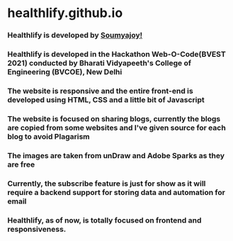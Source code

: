 # healthlify.github.io

### Healthlify is developed by [Soumyajoy!](https://soumyajoydas01.github.io/)

### Healthlify is developed in the Hackathon Web-O-Code(BVEST 2021) conducted by Bharati Vidyapeeth's College of Engineering (BVCOE), New Delhi

### The website is responsive and the entire front-end is developed using HTML, CSS and a little bit of Javascript

### The website is focused on sharing blogs, currently the blogs are copied from some websites and I've given source for each blog to avoid Plagarism

### The images are taken from unDraw and Adobe Sparks as they are free

### Currently, the subscribe feature is just for show as it will require a backend support for storing data and automation for email

### Healthlify, as of now, is totally focused on frontend and responsiveness.
